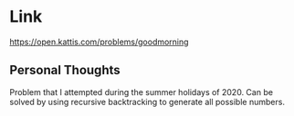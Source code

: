 # Link

https://open.kattis.com/problems/goodmorning

## Personal Thoughts

Problem that I attempted during the summer holidays of 2020. Can be solved by using recursive backtracking to generate all possible numbers.

